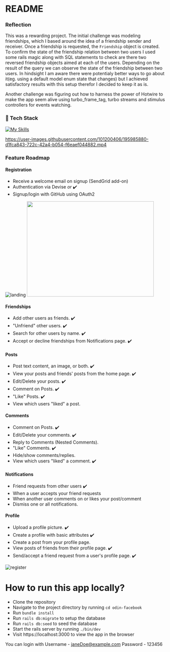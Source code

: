 # README



### Reflection

This was a rewarding project. The initial challenge was modeling friendships, which I based around the idea of a friendship sender and receiver. Once a friendship is requested, the `Friendship` object is created. To confirm the state of the friendship relation between two users I used some rails magic along with SQL statements to check are there two reversed friendship objects aimed at each of the users. Depending on the result of the query we can observe the state of the friendship between two users. In hindsight I am aware there were potentialy better ways to go about it(eg. using a default model enum state that changes) but I achieved satisfactory results with this setup therefor I decided to keep it as is.


Another challenge was figuring out how to harness the power of Hotwire to make the app seem alive using turbo_frame_tag, turbo streams and stimulus controllers for events watching.


### 👾 Tech Stack



[![My Skills](https://skillicons.dev/icons?i=html,css,js,ruby,rails,postgres,tailwind)](https://skillicons.dev)



https://user-images.githubusercontent.com/101200406/195985880-d1fca843-722c-42a4-b054-f6eaef044882.mp4




### Feature Roadmap

#### Registration

- Receive a welcome email on signup (SendGrid add-on) 
- Authentication via Devise _or_  ✔️
- Signup/login with GitHub using OAuth2 

![landing](https://user-images.githubusercontent.com/101200406/195984221-fa8656cd-432b-468a-9288-cebb1e728b7a.png)
<img src="[https://your-image-url.type](https://user-images.githubusercontent.com/101200406/195984221-fa8656cd-432b-468a-9288-cebb1e728b7a.png)" width="400" height="300">

#### Friendships

- Add other users as friends.  ✔️
- "Unfriend" other users.  ✔️
- Search for other users by name.  ✔️
- Accept or decline friendships from Notifications page.  ✔️

#### Posts

- Post text content, an image, or both.  ✔️
- View your posts and friends' posts from the home page.  ✔️
- Edit/Delete your posts.  ✔️
- Comment on Posts.  ✔️
- "Like" Posts.  ✔️
- View which users "liked" a post.

#### Comments

- Comment on Posts.  ✔️
- Edit/Delete your comments.  ✔️
- Reply to Comments (Nested Comments).
- "Like" Comments.  ✔️
- Hide/show comments/replies.
- View which users "liked" a comment.  ✔️

#### Notifications

- Friend requests from other users  ✔️
- When a user accepts your friend requests
- When another user comments on or likes your post/comment
- Dismiss one or all notifications.

#### Profile

- Upload a profile picture.  ✔️
- Create a profile with basic attributes  ✔️
- Create a post from your profile page.
- View posts of friends from their profile page.  ✔️
- Send/accept a friend request from a user's profile page.  ✔️

![register](https://user-images.githubusercontent.com/101200406/195984216-8d0ba5c0-01b8-409e-820e-267d69e48272.png)



# How to run this app locally?

- Clone the repository
- Navigate to the project directory by running `cd odin-facebook`
- Run `bundle install`
- Run `rails db:migrate` to setup the database
- Run `rails db:seed` to seed the database
- Start the rails server by running `./bin/dev`
- Visit https://localhost:3000 to view the app in the browser


You can login with
Username - janeDoe@example.com
Password - 123456

